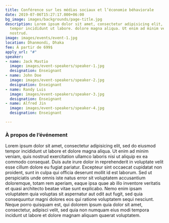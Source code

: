 ```yaml
---
title: Conférence sur les médias sociaux et l’économie béhaviorale
date: 2019-07-06T15:27:17.000+06:00
bg_image: images/backgrounds/page-title.jpg
description: Lorem ipsum dolor sit amet, consectetur adipisicing elit, sed do eiusmod
  tempor incididunt ut labore. dolore magna aliqua. Ut enim ad minim veniam, quis
  nostrud.
image: images/events/event-1.jpg
location: Dhanmondi, Dhaka
fee: À partir de 699$
apply_url: "#"
speaker:
- name: Jack Mastio
  image: images/event-speakers/speaker-1.jpg
  designation: Enseignant
- name: John Doe
  image: images/event-speakers/speaker-2.jpg
  designation: Enseignant
- name: Randy Luis
  image: images/event-speakers/speaker-3.jpg
  designation: Enseignant
- name: Alfred Jin
  image: images/event-speakers/speaker-4.jpg
  designation: Enseignant

---
```

### À propos de l’événement

Lorem ipsum dolor sit amet, consectetur adipisicing elit, sed do eiusmod tempor incididunt ut labore et dolore magna aliqua. Ut enim ad minim veniam, quis nostrud exercitation ullamco laboris nisi ut aliquip ex ea commodo consequat. Duis aute irure dolor in reprehenderit in voluptate velit esse cillum dolore eu fugiat  pariatur. Excepteur sint occaecat cupidatat non proident, sunt in culpa qui officia deserunt mollit id est laborum. Sed ut perspiciatis unde omnis iste natus error sit voluptatem accusantium doloremque, totam rem aperiam, eaque ipsa quae ab illo inventore veritatis et quasi architecto beatae vitae sunt explicabo. Nemo enim ipsam voluptatem quia voluptas sit aspernatur aut odit aut fugit, sed quia consequuntur magni dolores eos qui ratione voluptatem sequi nesciunt. Neque porro quisquam est, qui dolorem ipsum quia dolor sit amet, consectetur, adipisci velit, sed quia non numquam eius modi tempora incidunt ut labore et dolore magnam aliquam quaerat voluptatem.